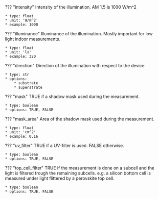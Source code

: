??? "intensity"
    Intensity of the illumination. AM 1.5 is 1000 W/m^2

    * type: float
    * unit: 'W/m^2'
    * example: 1000


??? "illuminance"
    Illuminance of the illumination. Mostly important for low light indoor measurements.

    * type: float
    * unit: 'lx'
    * example: 320   

??? "direction"
    Direction of the illumination with respect to the device

    * type: str
    * options:
        * substrate 
        * superstrate

??? "mask"
    TRUE if a shadow mask used during the measurement.
    
    * type: boolean
    * options: TRUE, FALSE

??? "mask_area"
    Area of the shadow mask used during the measurement.

    * type: float
    * unit: 'cm^2'
    * example: 0.16   

??? "uv_filter"
    TRUE if a UV-filter is used. FALSE otherwise.
    
    * type: boolean
    * options: TRUE, FALSE

??? "top_cell_filter"
    TRUE if the measurement is done on a subcell and the light is filtered trough the remaining subcells. e.g. a silicon bottom cell is measured under light flittered by a perovskite top cell. 
    
    * type: boolean
    * options: TRUE, FALSE